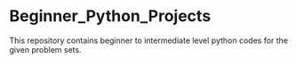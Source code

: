 # Beginner_Python_Projects
This repository contains beginner to intermediate level python codes for the given problem sets.
